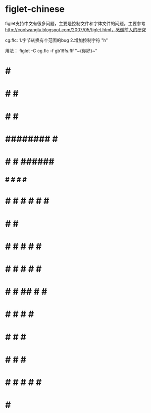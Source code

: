 # figlet-chinese

figlet支持中文有很多问题，主要是控制文件和字体文件的问题。主要参考 http://coolwanglu.blogspot.com/2007/05/figlet.html，感谢前人的研究

cg.flc:
1.字节转换有个范围的bug
2.增加控制字符 "h"

用法：
figlet -C cg.flc -f gb16fs.flf "~{你好}~"
   #   #            #             
   #   #            #   #######   
   #   #            #         #   
  #   ########      #        #    
  #   #      #   ######     #     
 ##  #      #      #  #    #      
# # #    #         #  #    #  #   
  #      #         #  ##########  
  #    # # #       #  #    #      
  #    # #  #     #   #    #      
  #   #  #  ##     # #     #      
  #  #   #   #      #      #      
  #      #         # #     #      
  #      #        #   #    #      
  #    # #       #    #  # #      
  #     #                 #  
